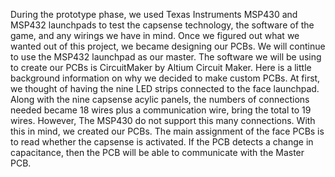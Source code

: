   During the prototype phase, we used Texas Instruments MSP430 and MSP432 launchpads to test the capsense technology, the software of the
game, and any wirings we have in mind. Once we figured out what we wanted out of this project, we became designing our PCBs. We will 
continue to use the MSP432 launchpad as our master. The software we will be using to create our PCBs is CircuitMaker by Altium Circuit 
Maker.
  Here is a little background information on why we decided to make custom PCBs. At first, we thought of having the nine LED strips 
connected to the face launchpad. Along with the nine capsense acylic panels, the numbers of connections needed became 18 wires plus a 
communication wire, bring the total to 19 wires. However, The MSP430 do not support this many connections. With this in mind, we created 
our PCBs. 
  The main assignment of the face PCBs is to read whether the capsense is activated. If the PCB detects a change in capacitance, then the PCB will be able to communicate with the Master PCB. 
